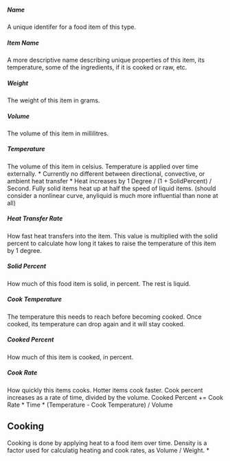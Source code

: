 ##### Name
A unique identifer for a food item of this type.

##### Item Name
A more descriptive name describing unique properties of this item, its temperature, some of the ingredients, if it is cooked or raw, etc.

##### Weight
The weight of this item in grams.

##### Volume
The volume of this item in millilitres.

##### Temperature
The volume of this item in celsius.
Temperature is applied over time externally.
	* Currently no different between directional, convective, or ambient heat transfer
	* Heat increases by 1 Degree / (1 + SolidPercent) / Second. Fully solid items heat up at half the speed of liquid items. (should consider a nonlinear curve, anyliquid is much more influential than none at all)

##### Heat Transfer Rate
How fast heat transfers into the item. This value is multiplied with the solid percent to calculate how long it takes to raise the temperature of this item by 1 degree.

##### Solid Percent
How much of this food item is solid, in percent. The rest is liquid.

##### Cook Temperature
The temperature this needs to reach before becoming cooked. Once cooked, its temperature can drop again and it will stay cooked.

##### Cooked Percent
How much of this item is cooked, in percent.

##### Cook Rate
How quickly this items cooks. Hotter items cook faster. Cook percent increases as a rate of time, divided by the volume. Cooked Percent += Cook Rate * Time * (Temperature - Cook Temperature)  / Volume

## Cooking
Cooking is done by applying heat to a food item over time.
Density is a factor used for calculatig heating and cook rates, as Volume / Weight.
* 